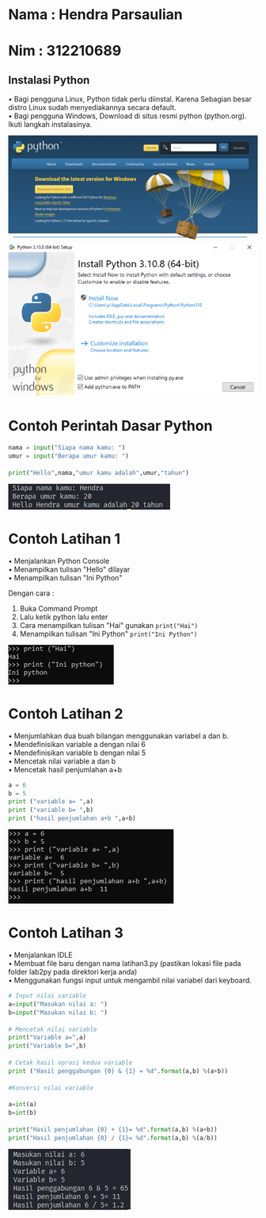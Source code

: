 # Nama   : Hendra Parsaulian
# Nim    : 312210689

## Instalasi Python
• Bagi pengguna Linux, Python tidak perlu diinstal.
Karena Sebagian besar distro Linux sudah
menyediakannya secara default.  
• Bagi pengguna Windows, Download di situs resmi
python (python.org). Ikuti langkah instalasinya.

![](ss/1.png)  
![](ss/2.png)  

# Contoh Perintah Dasar Python
```py
nama = input("Siapa nama kamu: ")
umur = input("Berapa umur kamu: ")

print("Hello",nama,"umur kamu adalah",umur,"tahun")
```
![](ss/3.png)
# Contoh Latihan 1

• Menjalankan Python Console  
• Menampilkan tulisan "Hello" dilayar  
• Menampilkan tulisan "Ini Python"  

Dengan cara :
1. Buka Command Prompt 
2. Lalu ketik python lalu enter  
3. Cara menampilkan tulisan "Hai" gunakan ```print("Hai")```  
4. Menampilkan tulisan "Ini Python" ```print("Ini Python")```  

![](ss/4.png) 

# Contoh Latihan 2 

• Menjumlahkan dua buah bilangan menggunakan variabel a dan b.  
• Mendefinisikan variable a dengan nilai 6  
• Mendefinisikan variable b dengan nilai 5  
• Mencetak nilai variable a dan b  
• Mencetak hasil penjumlahan a+b  

```py
a = 6  
b = 5  
print ("variable a= ",a)  
print ("variable b= ",b)  
print ("hasil penjumlahan a+b ",a+b)  
```

![](ss/5.png)  

# Contoh Latihan 3

• Menjalankan IDLE  
• Membuat file baru dengan nama latihan3.py (pastikan lokasi file pada folder lab2py pada direktori kerja anda)  
• Menggunakan fungsi input untuk mengambil nilai variabel dari keyboard.  

```py
# Input nilai variable
a=input("Masukan nilai a: ")
b=input("Masukan nilai b: ")

# Mencetak nilai variable
print("Variable a=",a)
print("Variable b=",b)

# Cetak hasil oprasi kedua variable 
print ("Hasil penggabungan {0} & {1} = %d".format(a,b) %(a+b))

#Konversi nilai variable

a=int(a)
b=int(b)

print("Hasil penjumlahan {0} + {1}= %d".format(a,b) %(a+b))
print("Hasil penjumlahan {0} / {1}= %d".format(a,b) %(a/b))
```  

![](ss/6.png)
